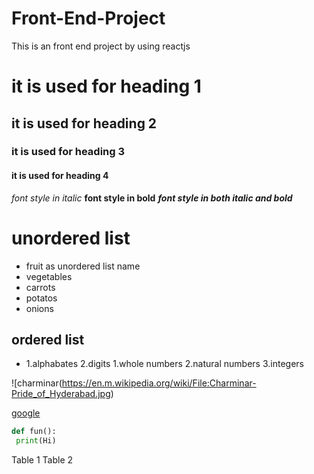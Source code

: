 # Front-End-Project
This is an front end project by using reactjs
# it is used for heading 1
## it is used for heading 2
### it is used for heading 3
#### it is used for heading 4
*font style in italic*
**font style in bold**
***font style in both italic and bold***
# unordered list
* fruit as unordered list name
* vegetables
* carrots
* potatos
* onions
## ordered list
* 1.alphabates
  2.digits
    1.whole numbers
    2.natural numbers
    3.integers
 
![charminar(https://en.m.wikipedia.org/wiki/File:Charminar-Pride_of_Hyderabad.jpg) 

[google](https://www.gogle.com) 
~~~python
def fun():
 print(Hi) 
 ~~~
 Table 1 Table 2
